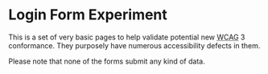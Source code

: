 # Login Form Experiment

This is a set of very basic pages to help validate potential new <abbr title="W3C Accessibility Guidelines">WCAG</abbr> 3 conformance. They purposely have numerous accessibility defects in them.

Please note that none of the forms submit any kind of data.
